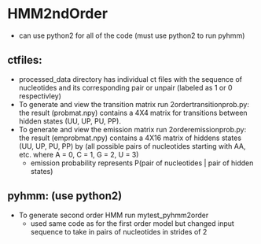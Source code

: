 # HMM2ndOrder
- can use python2 for all of the code (must use python2 to run pyhmm)

## ctfiles: 
- processed_data directory has individual ct files with the sequence of nucleotides and its corresponding pair or unpair (labeled as 1 or 0 respectivley)
- To generate and view the transition matrix run 2ordertransitionprob.py: the result (probmat.npy) contains a 4X4 matrix for transitions between hidden states (UU, UP, PU, PP).
- To generate and view the emission matrix run 2orderemissionprob.py: the result (emprobmat.npy) contains a 4X16 matrix of hiddens states (UU, UP, PU, PP) by (all possible pairs of nucleotides starting with AA, etc. where A = 0, C = 1, G = 2, U = 3)
  - emission probability represents P(pair of nucleotides | pair of hidden states)
## pyhmm: (use python2)
- To generate second order HMM run mytest_pyhmm2order
  - used same code as for the first order model but changed input sequence to take in pairs of nucleotides in strides of 2
